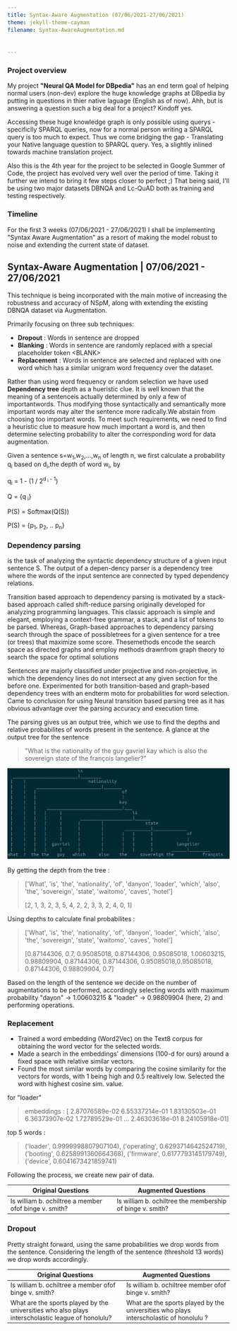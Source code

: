 ```yaml
---
title: Syntax-Aware Augmentation (07/06/2021-27/06/2021)
theme: jekyll-theme-cayman
filename: Syntax-AwareAugmentation.md


--- 
```





### Project overview

My project **"Neural QA Model for DBpedia"** has an end term goal of helping normal users (non-dev) explore the huge knowledge graphs at DBpedia by putting in questions in thier native laguage (English as of now). Ahh, but is answering a question such a big deal for a project? Kindoff yes.

Accessing these huge knowledge graph is only possible using querys - specificlly SPARQL queries, now for a normal person writing a SPARQL query is too much to expect. Thus we come bridging the gap - Translating your Native language question to SPARQL query. Yes, a slightly inlined towards machine translation project.

Also this is the 4th year for the project to be selected in Google Summer of Code, the project has evolved very well over the period of time. Taking it further we intend to bring it few steps closer to perfect ;) That being said, I'll be using two major datasets DBNQA and Lc-QuAD both as training and testing respectively.

### Timeline 

For the first 3 weeks (07/06/2021 - 27/06/2021) I shall be implementing "Syntax Aware Augmentation" as a resort of making the model robust to noise and extending the current state of dataset.


## Syntax-Aware Augmentation | 07/06/2021 - 27/06/2021

This technique is being incorporated with the main motive of increasing the robustness and accuracy of NSpM, along with extending the existing DBNQA dataset via Augmentation.

Primarily focusing on three sub techniques:

* **Dropout** : Words in sentence are dropped 
* **Blanking** : Words in sentence are randomly replaced with a special placeholder token \<BLANK\>
* **Replacement** : Words in sentence are selected and replaced with one word which has a similar unigram word frequency over the dataset.

Rather than using word frequency or random selection we have used **Dependency tree** depth as a hueristic clue. It is well known that the meaning of a sentenceis actually determined by only a few of importantwords. Thus modifying those syntactically and semantically more important words may alter the sentence more radically.We abstain from choosing too important words.  To meet such requirements, we need to find a heuristic clue to measure how much important a word is, and then determine selecting probability to alter the corresponding word for data augmentation.

Given a sentence s=w<sub>1</sub>,w<sub>2</sub>,...,w<sub>n</sub> of length n, we first calculate a probability q<sub>i</sub> based on d<sub>i</sub>,the depth of word w<sub>i</sub>, by

q<sub>i</sub> = 1 - (1 / 2<sup>d<sub> i</sub> - 1</sup>) 

Q = {q<sub> i</sub>}

P(S) = Softmax(Q(S))

P(S) = {p<sub>1</sub>, p<sub>2</sub>, .. p<sub>n</sub>}

### Dependency parsing
is the task of analyzing the syntactic dependency structure of a given input sentence S. The output of a depen-dency parser is a dependency tree where the words of the input sentence are connected by typed dependency relations.

Transition based approach to dependency parsing is motivated by a stack-based approach called shift-reduce parsing originally developed for analyzing programming languages. This classic approach is simple and elegant, employing a context-free grammar,  a stack,  and a list of tokens to be parsed. Whereas,
Graph-based approaches to dependency parsing search through the space of possibletrees for a given sentence for a tree (or trees) that maximize some score.   Thesemethods  encode  the  search  space  as  directed  graphs  and  employ  methods  drawnfrom graph theory to search the space for optimal solutions

Sentences are majorly classified under projective and non-projective, in which the dependency lines do not intersect at any given section for the before one. Experimented for both transition-based and graph-based dependency trees with an endterm moto for probabilities for word selection. Came to conclusion for using Neural transition based parsing tree as it has obvious advantage over the parsing accuracy and execution time.

The parsing gives us an output tree, which we use to find the depths and relative probabilites of words present in the sentence. A glance at the output tree for the sentence 
> "What is the nationality of the guy gavriel kay which is also the  sovereign state of the françois langelier?"

![Dependency parsing tree](/assets/Tree.png)

By getting the depth from the tree :
>['What', 'is', 'the', 'nationality', 'of', 'danyon', 'loader', 'which', 'also', 'the', 'sovereign', 'state', 'waitomo', 'caves', 'hotel']
>
>[2, 1, 3, 2, 3, 5, 4, 2, 2, 3, 3, 2, 4, 0, 1]

Using depths to calculate final probabilites :
>['What', 'is', 'the', 'nationality', 'of', 'danyon', 'loader', 'which', 'also', 'the', 'sovereign', 'state', 'waitomo', 'caves', 'hotel']
>
>[0.87144306, 0.7, 0.95085018, 0.87144306, 0.95085018, 1.00603215, 0.98809904, 0.87144306, 0.87144306, 0.95085018,0.95085018, 0.87144306, 0.98809904, 0.7]

Based on the length of the sentence we decide on the number of augmentations to be performed, accordingly selecting words with maximum probability "dayon" -> 1.00603215 & "loader" -> 0.98809904 (here, 2) and performing operations.

### Replacement

* Trained a word embedding (Word2Vec) on the Text8 corpus for obtaining the word vector for the selected words.
* Made a search in the embeddings' dimensions (100-d for ours) around a fixed space with relative similar vectors.
* Found the most similar words by comparing the cosine similarity for the vectors for words, with 1 being high and 0.5 realtively low. Selected the word with highest cosine sim. value.

for "loader"
> embeddings : [ 2.87076589e-02  6.55337214e-01  1.83130503e-01  6.36373907e-02  1.72789529e-01 ... 2.46303618e-01  8.24105918e-01]
>

top 5 words :
> ('loader', 0.9999998807907104), ('operating', 0.6293714642524719), ('booting', 0.6258991360664368), ('firmware', 0.6177793145179749), ('device', 0.6041673421859741)

Following the process, we create new pair of data.

Original Questions | Augmented Questions |
----------|-------------------- |
Is william b. ochiltree a member ofof binge v. smith? | Is william b. ochiltree the membership of binge v. smith? |


### Dropout 
Pretty straight forward, using the same probabilities we drop words from the sentence. Considering the length of the sentence (threshold 13 words) we drop words accordingly.

Original Questions | Augmented Questions |
----------|-------------------- |
Is william b. ochiltree a member ofof binge v. smith? | Is william b. ochiltree   member ofof binge v. smith? |
What are the sports played by the universities who also plays interscholastic league of honolulu? | What are the sports played by the universities who  plays interscholastic  of honolulu ? |

